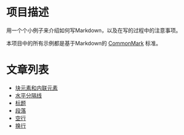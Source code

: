 # 项目描述

用一个个小例子来介绍如何写Markdown，以及在写的过程中的注意事项。

本项目中的所有示例都是基于Markdown的 [CommonMark](https://commonmark.org/) 标准。

# 文章列表

- [块元素和内联元素](300_blocks_and_inlines.md)
- [水平分隔线](401_leaf_blocks_thematic_breaks.md)
- [标题](402_leaf_blocks_atx_headings.md)
- [段落](408_leaf_blocks_paragraphs.md)
- [空行](409_leaf_blocks_blank_lines.md)
- [换行](609_inlines_line_breaks.md)
